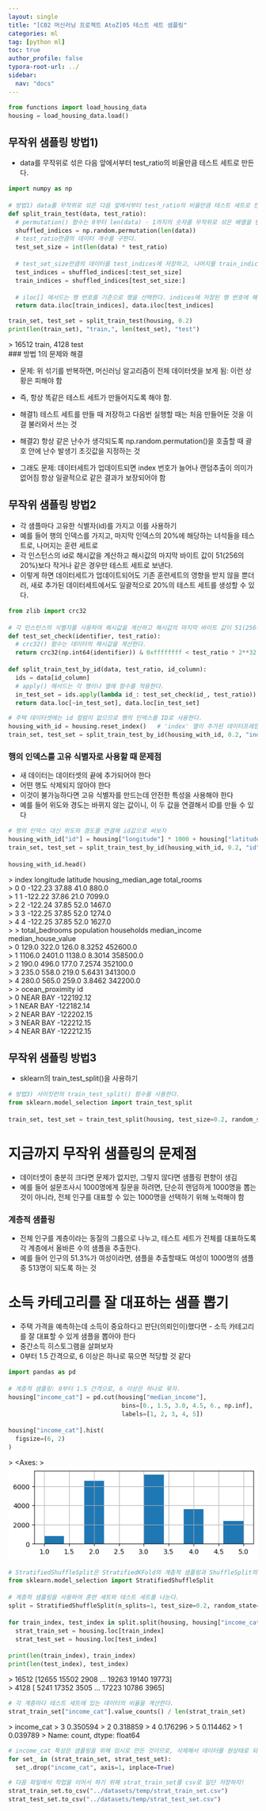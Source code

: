 ```yaml
---
layout: single
title: "[C02 머신러닝 프로젝트 AtoZ]05 테스트 세트 샘플링"
categories: ml
tag: [python ml]
toc: true
author_profile: false
typora-root-url: ../
sidebar:
  nav: "docs"
---
```



``` python
from functions import load_housing_data
housing = load_housing_data.load()
```
## 무작위 샘플링 방법1) 
- data를 무작위로 섞은 다음 앞에서부터 test_ratio의 비율만큼 테스트 세트로 만든다.

``` python
import numpy as np

# 방법1) data를 무작위로 섞은 다음 앞에서부터 test_ratio의 비율만큼 테스트 세트로 만든다.
def split_train_test(data, test_ratio):
  # permutation() 함수는 0부터 len(data) - 1까지의 숫자를 무작위로 섞은 배열을 반환한다.
  shuffled_indices = np.random.permutation(len(data))
  # test_ratio만큼의 데이터 개수를 구한다.
  test_set_size = int(len(data) * test_ratio)

  # test_set_size만큼의 데이터를 test_indices에 저장하고, 나머지를 train_indices에 저장한다.
  test_indices = shuffled_indices[:test_set_size]
  train_indices = shuffled_indices[test_set_size:]

  # iloc[] 메서드는 행 번호를 기준으로 행을 선택한다. indices에 저장된 행 번호에 해당하는 데이터를 반환한다.
  return data.iloc[train_indices], data.iloc[test_indices]
```

``` python
train_set, test_set = split_train_test(housing, 0.2)
print(len(train_set), "train,", len(test_set), "test")
```

\> 16512 train, 4128 test
<br>### 방법 1의 문제와 해결
- 문제: 위 섞기를 반복하면, 머신러닝 알고리즘이 전체 데이터셋을 보게 됨: 이런 상황은 피해야 함
- 즉, 항상 똑같은 테스트 세트가 만들어지도록 해야 함.

- 해결1) 테스트 세트를 만들 때 저장하고 다음번 실행할 때는 처음 만들어둔 것을 이걸 불러와서 쓰는 것
- 해결2) 항상 같은 난수가 생각되도록 np.random.permutation()을 호출할 때 괄호 안에 난수 발생기 초깃값을 지정하는 것

- 그래도 문제: 데이터세트가 업데이트되면 index 번호가 늘어나 랜덤추출이 의미가 없어짐 항상 일괄적으로 같은 결과가 보장되어야 함
## 무작위 샘플링 방법2
- 각 샘플마다 고유한 식별자(id)를 가지고 이를 사용하기
- 예를 들어 행의 인덱스를 가지고, 마지막 인덱스의 20%에 해당하는 녀석들을 테스트로, 나머지는 훈련 세트로
- 각 인스턴스의 id로 해시값을 계산하고 해시값의 마지막 바이트 값이 51(256의 20%)보다 작거나 같은 경우만 테스트 세트로 보낸다.
- 이렇게 하면 데이터세트가 업데이트되어도 기존 훈련세트의 영향을 받지 않을 뿐더러, 새로 추가된 데이터세트에서도 일괄적으로 20%의 테스트 세트를 생성할 수 있다.

``` python
from zlib import crc32

# 각 인스턴스의 식별자를 사용하여 해시값을 계산하고 해시값의 마지막 바이트 값이 51(256의 20%)보다 작거나 같은 경우만 테스트 세트로 보낸다.
def test_set_check(identifier, test_ratio):
  # crc32() 함수는 데이터의 해시값을 계산한다.
  return crc32(np.int64(identifier)) & 0xffffffff < test_ratio * 2**32

def split_train_test_by_id(data, test_ratio, id_column):
  ids = data[id_column]
  # apply() 메서드는 각 행이나 열에 함수를 적용한다.
  in_test_set = ids.apply(lambda id_: test_set_check(id_, test_ratio))
  return data.loc[~in_test_set], data.loc[in_test_set]
```

``` python
# 주택 데이터셋에는 id 컬럼이 없으므로 행의 인덱스를 ID로 사용한다.
housing_with_id = housing.reset_index()   # 'index' 열이 추가된 데이터프레임이 반환된다
train_set, test_set = split_train_test_by_id(housing_with_id, 0.2, "index")
```
### 행의 인덱스를 고유 식별자로 사용할 때 문제점
- 새 데이터는 데이터셋의 끝에 추가되어야 한다
- 어떤 행도 삭제되지 않아야 한다
- 이것이 불가능하다면 고유 식별자를 만드는데 안전한 특성을 사용해야 한다
- 예를 들어 위도와 경도는 바뀌지 않는 값이니, 이 두 값을 연결해서 ID를 만들 수 있다

``` python
# 행의 인덱스 대신 위도와 경도를 연결해 id값으로 써보자
housing_with_id["id"] = housing["longitude"] * 1000 + housing["latitude"]
train_set, test_set = split_train_test_by_id(housing_with_id, 0.2, "id")

housing_with_id.head()
```

\>    index  longitude  latitude  housing_median_age  total_rooms  \
\> 0      0    -122.23     37.88                41.0        880.0   
\> 1      1    -122.22     37.86                21.0       7099.0   
\> 2      2    -122.24     37.85                52.0       1467.0   
\> 3      3    -122.25     37.85                52.0       1274.0   
\> 4      4    -122.25     37.85                52.0       1627.0   
\> 
\>    total_bedrooms  population  households  median_income  median_house_value  \
\> 0           129.0       322.0       126.0         8.3252            452600.0   
\> 1          1106.0      2401.0      1138.0         8.3014            358500.0   
\> 2           190.0       496.0       177.0         7.2574            352100.0   
\> 3           235.0       558.0       219.0         5.6431            341300.0   
\> 4           280.0       565.0       259.0         3.8462            342200.0   
\> 
\>   ocean_proximity         id  
\> 0        NEAR BAY -122192.12  
\> 1        NEAR BAY -122182.14  
\> 2        NEAR BAY -122202.15  
\> 3        NEAR BAY -122212.15  
\> 4        NEAR BAY -122212.15  
## 무작위 샘플링 방법3
- sklearn의 train_test_split()을 사용하기

``` python
# 방법3) 사이킷런의 train_test_split() 함수를 사용한다.
from sklearn.model_selection import train_test_split

train_set, test_set = train_test_split(housing, test_size=0.2, random_state=42)
```
# 지금까지 무작위 샘플링의 문제점

- 데이터셋이 충분히 크다면 문제가 없지만, 그렇지 않다면 샘플링 편향이 생김
- 예를 들어 설문조사시 1000명에게 질문을 하려면, 단순히 랜덤하게 1000명을 뽑는것이 아니라, 전체 인구를 대표할 수 있는 1000명을 선택하기 위해 노력해야 함

### 계층적 샘플링
- 전체 인구를 계층이라는 동질의 그룹으로 나누고, 테스트 세트가 전체를 대표하도록 각 계층에서 올바른 수의 샘플을 추출한다.
- 예를 들어 인구의 51.3%가 여성이라면, 샘플을 추출할때도 여성이 1000명의 샘플 중 513명이 되도록 하는 것

# 소득 카테고리를 잘 대표하는 샘플 뽑기
- 주택 가격을 예측하는데 소득이 중요하다고 판단(의뢰인이)했다면 - 소득 카테고리를 잘 대표할 수 있게 샘플을 뽑아야 한다
- 중간소득 히스토그램을 살펴보자
- 0부터 1.5 간격으로, 6 이상은 하나로 묶으면 적당할 것 같다

``` python
import pandas as pd

# 계층적 샘플링: 0부터 1.5 간격으로, 6 이상은 하나로 묶자.
housing["income_cat"] = pd.cut(housing["median_income"],
                                bins=[0., 1.5, 3.0, 4.5, 6., np.inf],
                                labels=[1, 2, 3, 4, 5])

housing["income_cat"].hist(
  figsize=(6, 2)
)
```

\> <Axes: >
![](/images/2023-07-09-C02_머신러닝_프로젝트_AtoZ~05_테스트_세트_샘플링/14_1.png)

``` python
# StratifiedShuffleSplit은 StratifiedKFold의 계층적 샘플링과 ShuffleSplit의 무작위 샘플링을 합친 것이다.
from sklearn.model_selection import StratifiedShuffleSplit

# 계층적 샘플링을 사용하여 훈련 세트와 테스트 세트를 나눈다.
split = StratifiedShuffleSplit(n_splits=1, test_size=0.2, random_state=42)

for train_index, test_index in split.split(housing, housing["income_cat"]):
  strat_train_set = housing.loc[train_index]
  strat_test_set = housing.loc[test_index]

print(len(train_index), train_index)
print(len(test_index), test_index)
```

\> 16512 [12655 15502  2908 ... 19263 19140 19773]
<br>\> 4128 [ 5241 17352  3505 ... 17223 10786  3965]
<br>
``` python
# 각 계층마다 테스트 세트에 있는 데이터의 비율을 계산한다.
strat_train_set["income_cat"].value_counts() / len(strat_train_set)
```

\> income_cat
\> 3    0.350594
\> 2    0.318859
\> 4    0.176296
\> 5    0.114462
\> 1    0.039789
\> Name: count, dtype: float64

``` python
# income_cat 특성은 샘플링을 위해 임시로 만든 것이므로, 삭제해서 데이터를 원상태로 되돌리겠음
for set_ in (strat_train_set, strat_test_set):
  set_.drop("income_cat", axis=1, inplace=True)
```

``` python
# 다음 파일에서 작업을 이어서 하기 위해 strat_train_set를 csv로 일단 저장하자!
strat_train_set.to_csv("../datasets/temp/strat_train_set.csv")
strat_test_set.to_csv("../datasets/temp/strat_test_set.csv")
```
